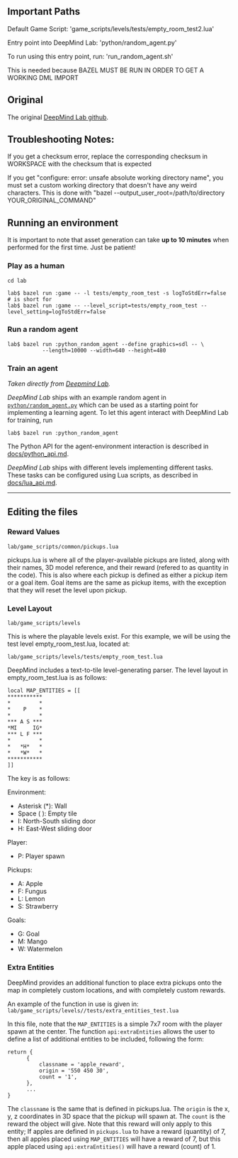 ## Important Paths

Default Game Script: 'game_scripts/levels/tests/empty_room_test2.lua'

Entry point into DeepMind Lab: 'python/random_agent.py'

To run using this entry point, run: 'run_random_agent.sh'

This is needed because BAZEL MUST BE RUN IN ORDER TO GET A WORKING DML IMPORT


## Original

The original [DeepMind Lab github](https://github.com/deepmind/lab).

## Troubleshooting Notes: 

If you get a checksum error, replace the corresponding checksum in WORKSPACE with the checksum that is expected

If you get "configure: error: unsafe absolute working directory name", you must set a custom working directory that doesn't have any weird characters. This is done with "bazel --output_user_root=/path/to/directory YOUR_ORIGINAL_COMMAND"

## Running an environment

It is important to note that asset generation can take **up to 10 minutes** when performed for the first time. Just be patient!

### Play as a human

```shell
cd lab

lab$ bazel run :game -- -l tests/empty_room_test -s logToStdErr=false
# is short for
lab$ bazel run :game -- --level_script=tests/empty_room_test --level_setting=logToStdErr=false
```

### Run a random agent

```shell
lab$ bazel run :python_random_agent --define graphics=sdl -- \
	       --length=10000 --width=640 --height=480
```

### Train an agent

*Taken directly from [Deepmind Lab](https://github.com/deepmind/lab).*

*DeepMind Lab* ships with an example random agent in
[`python/random_agent.py`](python/random_agent.py)
which can be used as a starting point for implementing a learning agent. To let
this agent interact with DeepMind Lab for training, run

```shell
lab$ bazel run :python_random_agent
```

The Python API for the agent-environment interaction is described
in [docs/python_api.md](docs/python_api.md).

*DeepMind Lab* ships with different levels implementing different tasks. These
tasks can be configured using Lua scripts,
as described in [docs/lua_api.md](docs/lua_api.md).

-----------------

## Editing the files

### Reward Values

```lab/game_scripts/common/pickups.lua```

pickups.lua is where all of the player-available pickups are listed, along with their names, 3D model reference, and their reward (refered to as quantity in the code). This is also where each pickup is defined as either a pickup item or a goal item. Goal items are the same as pickup items, with the exception that they will reset the level upon pickup.

### Level Layout

```lab/game_scripts/levels```

This is where the playable levels exist. For this example, we will be using the test level empty_room_test.lua, located at:

```lab/game_scripts/levels/tests/empty_room_test.lua```

DeepMind includes a text-to-tile level-generating parser. The level layout in empty_room_test.lua is as follows:

```
local MAP_ENTITIES = [[
***********
*         *
*    P    *
*         *
*** A S ***
*MI     IG*
*** L F ***
*         *
*   *H*   *
*   *W*   *
***********
]]
```

The key is as follows:

Environment:
- Asterisk (*): Wall
- Space ( ): Empty tile
- I: North-South sliding door
- H: East-West sliding door

Player:
- P: Player spawn

Pickups:
- A: Apple
- F: Fungus
- L: Lemon
- S: Strawberry

Goals:
- G: Goal
- M: Mango
- W: Watermelon

### Extra Entities

DeepMind provides an additional function to place extra pickups onto the map in completely custom locations, and with completely custom rewards.

An example of the function in use is given in: 
```lab/game_scripts/levels//tests/extra_entities_test.lua```

In this file, note that the ```MAP_ENTITIES``` is a simple 7x7 room with the player spawn at the center. The function ```api:extraEntities``` allows the user to define a list of additional entities to be included, following the form:

```
return {
      {
          classname = 'apple_reward',
          origin = '550 450 30',
          count = '1',
      },
      ...
}
```

The ```classname``` is the same that is defined in pickups.lua. The ```origin``` is the x, y, z coordinates in 3D space that the pickup will spawn at. The ```count``` is the reward the object will give. Note that this reward will only apply to this entity; If apples are defined in ```pickups.lua``` to have a reward (quantity) of 7, then all apples placed using ```MAP_ENTITIES``` will have a reward of 7, but this apple placed using ```api:extraEntities()``` will have a reward (count) of 1.
